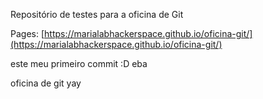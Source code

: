 Repositório de testes para a oficina de Git  

Pages: [https://marialabhackerspace.github.io/oficina-git/](https://marialabhackerspace.github.io/oficina-git/)

este meu primeiro commit :D eba  

oficina de git yay
